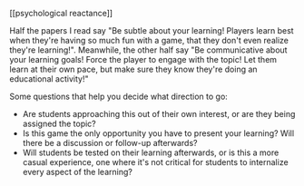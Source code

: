 [[psychological reactance]]

Half the papers I read say "Be subtle about your learning! Players learn best when they're having so much fun with a game, that they don't even realize they're learning!". Meanwhile, the other half say "Be communicative about your learning goals! Force the player to engage with the topic! Let them learn at their own pace, but make sure they know they're doing an educational activity!"

Some questions that help you decide what direction to go:

 - Are students approaching this out of their own interest, or are they being assigned the topic?
 - Is this game the only opportunity you have to present your learning? Will there be a discussion or follow-up afterwards?
 - Will students be tested on their learning afterwards, or is this a more casual experience, one where it's not critical for students to internalize every aspect of the learning?
